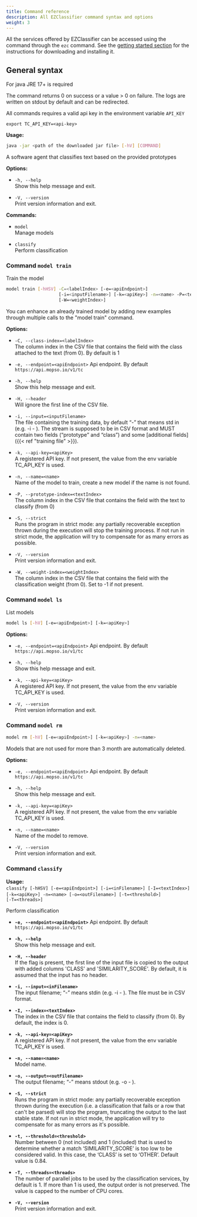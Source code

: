```yaml
---
title: Command reference
description: All EZClassifier command syntax and options
weight: 3
---
```


All the services offered by EZClassifier can be accessed using the command through the `ezc` command. 
See the [getting started section](/docs/getting-started) for the instructions for  downloading and installing it.

## General syntax

For java JRE 17+ is required

The command returns 0 on success  or a value > 0 on failure. The logs are written on stdout by default and can be redirected.

All commands requires a valid api key in the environment variable `API_KEY`

```
export TC_API_KEY=<api-key>
```


**Usage:**

```bash
java -jar <path of the downloaded jar file> [-hV] [COMMAND]
```

A software agent that classifies text based on the provided prototypes

**Options:**

- `-h, --help`  
  Show this help message and exit.

- `-V, --version`  
  Print version information and exit.

**Commands:**

- `model`  
  Manage models

- `classify`  
  Perform classification


### Command `model train`

Train the model

```bash
model train [-hHSV] -C=<labelIndex> [-e=<apiEndpoint>]
                    [-i=<inputFilename>] [-k=<apiKey>] -n=<name> -P=<textIndex>
                    [-W=<weightIndex>]
```

You can enhance an already trained model  by adding new examples through multiple calls to the "model train" command.

**Options:**

- `-C, --class-index=<labelIndex>`  
  The column index in the CSV file that contains the field with the class attached to the text (from 0). By default is 1

- `-e, --endpoint=<apiEndpoint>`
  Api endpoint.  By default `https://api.mopso.io/v1/tc`

- `-h, --help`  
  Show this help message and exit.

- `-H, --header`  
  Will ignore the first line of the CSV file.

- `-i, --input=<inputFilename>`  
  The file containing the training data, by default “-” that means std in (e.g. -i - ). The stream is supposed to be in CSV format and MUST contain two fields (“prototype” and “class”) and some [additional fields]({{< ref "training file" >}}).

- `-k, --api-key=<apiKey>`  
  A registered API key. If not present, the value from the env variable TC_API_KEY is used.

- `-n, --name=<name>`  
  Name of the model to train, create a new model if the name is not found.

- `-P, --prototype-index=<textIndex>`  
  The column index in the CSV file that contains the field with the text to classify (from 0)

- `-S, --strict`  
  Runs the program in strict mode: any partially recoverable exception thrown during the execution will stop the training process. If not run in strict mode, the application will try to compensate for as many errors as possible.

- `-V, --version`  
  Print version information and exit.

- `-W, --weight-index=<weightIndex>`  
  The column index in the CSV file that contains the field with the classification weight (from 0). Set to -1 if not present.

### Command `model ls`

List models

```bash
model ls [-hV] [-e=<apiEndpoint>] [-k=<apiKey>]
```

**Options:**

- `-e, --endpoint=<apiEndpoint>`
  Api endpoint.  By default `https://api.mopso.io/v1/tc`

- `-h, --help`  
  Show this help message and exit.

- `-k, --api-key=<apiKey>`  
  A registered API key. If not present, the value from the env variable TC_API_KEY is used.

- `-V, --version`  
  Print version information and exit.

### Command `model rm`

```bash
model rm [-hV] [-e=<apiEndpoint>] [-k=<apiKey>] -n=<name>
```

Models that are not used for more than 3 month are automatically deleted.

**Options:**

- `-e, --endpoint=<apiEndpoint>`
  Api endpoint.  By default `https://api.mopso.io/v1/tc`

- `-h, --help`  
  Show this help message and exit.

- `-k, --api-key=<apiKey>`  
  A registered API key. If not present, the value from the env variable TC_API_KEY is used.

- `-n, --name=<name>`  
  Name of the model to remove.

- `-V, --version`  
  Print version information and exit.

### Command `classify`

**Usage:**  
`classify [-hHSV] [-e=<apiEndpoint>] [-i=<inFilename>] [-I=<textIndex>]`
`         [-k=<apiKey>] -n=<name> [-o=<outFilename>] [-t=<threshold>]`
`         [-T=<threads>]`

Perform classification

- **`-e, --endpoint=<apiEndpoint>`** 
  Api endpoint. By default `https://api.mopso.io/v1/tc`

- **`-h, --help`**  
  Show this help message and exit.

- **`-H, --header`**  
  If the flag is present, the first line of the input file is copied to the output with added columns 'CLASS' and 'SIMILARITY_SCORE'. By default, it is assumed that the input has no header.

- **`-i, --input=<inFilename>`**  
  The input filename; “-” means stdin (e.g. -i - ). The file must be in CSV format.

- **`-I, --index=<textIndex>`**  
  The index in the CSV file that contains the field to classify (from 0). By default, the index is 0.

- **`-k, --api-key=<apiKey>`**  
  A registered API key. If not present, the value from the env variable TC_API_KEY is used.

- **`-n, --name=<name>`**  
  Model name.

- **`-o, --output=<outFilename>`**  
  The output filename; “-” means stdout (e.g. -o - ).

- **`-S, --strict`**  
  Runs the program in strict mode: any partially recoverable exception thrown during the execution (i.e. a classification that fails or a row that can't be parsed) will stop the program, truncating the output to the last stable state. If not run in strict mode, the application will try to compensate for as many errors as it's possible.

- **`-t, --threshold=<threshold>`**  
  Number between 0 (not included) and 1 (included) that is used to determine whether a match ‘SIMILARITY_SCORE’ is too low to be considered valid. In this case, the ‘CLASS’ is set to ‘OTHER’. Default value is 0.84.

- **`-T, --threads=<threads>`**  
  The number of parallel jobs to be used by the classification services, by default is 1. If more than 1 is used, the output order is not preserved. The value is capped to the number of CPU cores.

- **`-V, --version`**  
  Print version information and exit.
